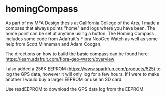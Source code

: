homingCompass
=============

As part of my MFA Design thesis at California College of the Arts, I made a compass that always points "home" and logs where you have been. The home point can be set at anytime using a button. The Homing Compass includes some code from Adafruit's Flora NeoGeo Watch as well as some help from Scott Minneman and Adam Coogan.

The directions on how to build the basic compass can be found here: https://learn.adafruit.com/flora-geo-watch/overview

I also added a 256K EEPROM (https://www.sparkfun.com/products/525) to log the GPS data, however it will only log for a few hours. If I were to make another I would buy a larger EEPROM or use an SD card.

Use readEEPROM to download the GPS data log from the EEPROM.
